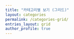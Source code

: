 ```yaml
---
title: "카테고리별 보기 (그리드)"
layout: categories
permalink: /categories-grid/
entries_layout: grid
author_profile: true
---
```

